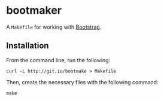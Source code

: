 bootmaker
=========

A `Makefile` for working with [Bootstrap](http://twitter.github.com/bootstrap).


Installation
------------

From the command line, run the following:

    curl -L http://git.io/bootmake > Makefile

Then, create the necessary files with the following command:

    make
